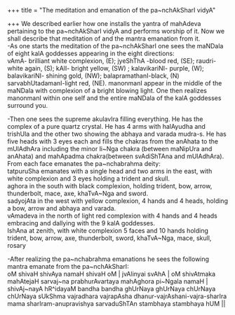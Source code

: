 +++
title = "The meditation and emanation of the pa~nchAkSharI vidyA"

+++
We described earlier how one installs the yantra of mahAdeva pertaining
to the pa\~nchAkSharI vidyA and performs worship of it. Now we shall
describe that meditation of and the mantra emanation from it.  
\-As one starts the meditation of the pa\~nchAkSharI one sees the
maNDala of eight kalA goddesses appearing in the eight directions:  
vAmA- brilliant white complexion, (E); jyeShThA -blood red, (SE);
raudri- white again, (S); kAlI- bright yellow, (SW) ; kalavikariNI-
purple, (W); balavikariNI- shining gold, (NW); balapramathanI-black, (N)
sarvabhUtadamanI-light red, (NE). manonmanI appear in the middle of the
maNDala with complexion of a bright blowing light. One then realizes
manonmanI within one self and the entire maNDala of the kalA goddesses
surround you.

\-Then one sees the supreme akulavIra filling everything. He has the
complex of a pure quartz crystal. He has 4 arms with halAyudha and
trishUla and the other two showing the abhaya and varada mudra-s. He has
five heads with 3 eyes each and fills the chakras from the anAhata to
the mUlAdhAra including the minor li\~Nga chakra (between maNipUra and
anAhata) and mahApadma chakra(between svAdiShTAna and mUlAdhAra). From
each face emanates the pa\~nchabrahma deity:  
tatpuruSha emanates with a single head and two arms in the east, with
white complexion and 3 eyes holding a trident and skull.  
aghora in the south with black complexion, holding trident, bow, arrow,
thunderbolt, mace, axe, khaTvA\~Nga and sword.  
sadyojAta in the west with yellow complexion, 4 hands and 4 heads,
holding a bow, arrow and abhaya and varada.  
vAmadeva in the north of light red complexion with 4 hands and 4 heads
embracing and dallying with the 9 kalA goddesses.  
IshAna at zenith, with white complexion 5 faces and 10 hands holding
trident, bow, arrow, axe, thunderbolt, sword, khaTvA\~Nga, mace, skull,
rosary

\-After realizing the pa\~nchabrahma emanations he sees the following
mantra emanate from the pa\~nchAkSharI:  
oM shivaH shivAya namaH shivaH oM | jvAlinyai svAhA | oM shivAtmaka
mahAtejaH sarvaj\~na prabhurAvartaya mahAghora pi\~Ngala namaH |
shivAj\~nayA hR^idayaM bandha bandha ghUrNaya ghUrNaya chUrNaya chUrNaya
sUkShma vajradhara vajrapAsha dhanur-vajrAshani-vajra-sharIra mama
sharIram-anupravishya sarvaduShTAn stambhaya stambhaya hUM ||
